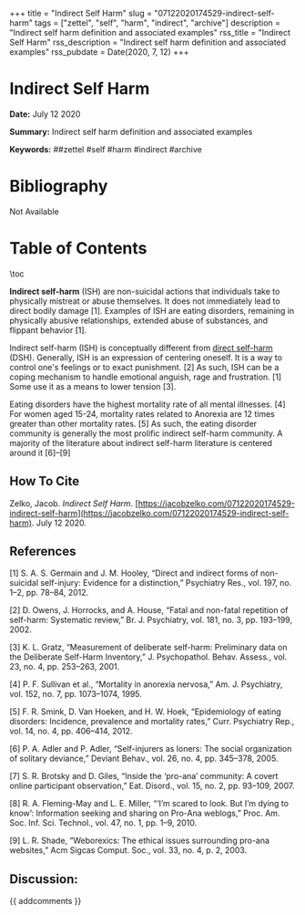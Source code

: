 +++
title = "Indirect Self Harm"
slug = "07122020174529-indirect-self-harm"
tags = ["zettel", "self", "harm", "indirect", "archive"]
description = "Indirect self harm definition and associated examples"
rss_title = "Indirect Self Harm"
rss_description = "Indirect self harm definition and associated examples"
rss_pubdate = Date(2020, 7, 12)
+++



Indirect Self Harm
=========

**Date:** July 12 2020

**Summary:** Indirect self harm definition and associated examples

**Keywords:** ##zettel #self #harm #indirect #archive

Bibliography
==========

Not Available

Table of Contents
=========

\toc

**Indirect self-harm** (ISH) are non-suicidal actions that individuals take to physically mistreat or abuse themselves. It does not immediately lead to direct bodily damage [1]. Examples of ISH are eating disorders, remaining in physically abusive relationships, extended abuse of substances, and flippant behavior [1].

Indirect self-harm (ISH) is conceptually different from [direct self-harm](https://jacobzelko.com/07122020185239-direct-self-harm) (DSH). Generally, ISH is an expression of centering oneself. It is a way to control one's feelings or to exact punishment. [2] As such, ISH can be a coping mechanism to handle emotional anguish, rage and frustration. [1] Some use it as a means to lower tension [3].

Eating disorders have the highest mortality rate of all mental illnesses. [4] For women aged 15-24, mortality rates related to Anorexia are 12 times greater than other mortality rates. [5] As such, the eating disorder community is generally the most prolific indirect self-harm community. A majority of the literature about  indirect self-harm literature is centered around it [6]–[9]
## How To Cite

 Zelko, Jacob. _Indirect Self Harm_. [https://jacobzelko.com/07122020174529-indirect-self-harm](https://jacobzelko.com/07122020174529-indirect-self-harm). July 12 2020.
## References

[1] S. A. S. Germain and J. M. Hooley, “Direct and indirect forms of non-suicidal self-injury: Evidence for a distinction,” Psychiatry Res., vol. 197, no. 1–2, pp. 78–84, 2012.

[2] D. Owens, J. Horrocks, and A. House, “Fatal and non-fatal repetition of self-harm: Systematic review,” Br. J. Psychiatry, vol. 181, no. 3, pp. 193–199, 2002.

[3] K. L. Gratz, “Measurement of deliberate self-harm: Preliminary data on the Deliberate Self-Harm Inventory,” J. Psychopathol. Behav. Assess., vol. 23, no. 4, pp. 253–263, 2001.

[4] P. F. Sullivan et al., “Mortality in anorexia nervosa,” Am. J. Psychiatry, vol. 152, no. 7, pp. 1073–1074, 1995.

[5] F. R. Smink, D. Van Hoeken, and H. W. Hoek, “Epidemiology of eating disorders: Incidence, prevalence and mortality rates,” Curr. Psychiatry Rep., vol. 14, no. 4, pp. 406–414, 2012.

[6] P. A. Adler and P. Adler, “Self-injurers as loners: The social organization of solitary deviance,” Deviant Behav., vol. 26, no. 4, pp. 345–378, 2005.

[7] S. R. Brotsky and D. Giles, “Inside the ‘pro-ana’ community: A covert online participant observation,” Eat. Disord., vol. 15, no. 2, pp. 93–109, 2007.

[8] R. A. Fleming-May and L. E. Miller, “‘I’m scared to look. But I’m dying to know’: Information seeking and sharing on Pro-Ana weblogs,” Proc. Am. Soc. Inf. Sci. Technol., vol. 47, no. 1, pp. 1–9, 2010.

[9] L. R. Shade, “Weborexics: The ethical issues surrounding pro-ana websites,” Acm Sigcas Comput. Soc., vol. 33, no. 4, p. 2, 2003.
## Discussion: 

{{ addcomments }}
